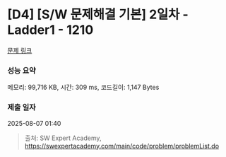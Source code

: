 # [D4] [S/W 문제해결 기본] 2일차 - Ladder1 - 1210 

[문제 링크](https://swexpertacademy.com/main/code/problem/problemDetail.do?contestProbId=AV14ABYKADACFAYh) 

### 성능 요약

메모리: 99,716 KB, 시간: 309 ms, 코드길이: 1,147 Bytes

### 제출 일자

2025-08-07 01:40



> 출처: SW Expert Academy, https://swexpertacademy.com/main/code/problem/problemList.do